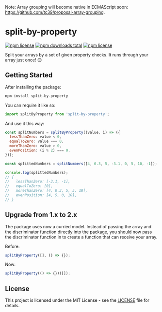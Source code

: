 Note: Array grouping will become native in ECMAScript soon: https://github.com/tc39/proposal-array-grouping.

# split-by-property

[![npm license](https://img.shields.io/npm/v/split-by-property.svg)]()
[![npm downloads total](https://img.shields.io/npm/dt/split-by-property.svg)]()
[![npm license](https://img.shields.io/npm/l/split-by-property.svg)]()

Split your arrays by a set of given property checks. It runs through your array just once! 🙃

## Getting Started

After installing the package:

```sh
npm install split-by-property
```

You can require it like so:

```js
import splitByProperty from 'split-by-property';
```

And use it this way:

```js
const splitNumbers = splitByProperty((value, i) => ({
  lessThanZero: value < 0,
  equalToZero: value === 0,
  moreThanZero: value > 0,
  evenPosition: (i % 2) === 0,
}));

const splittedNumbers = splitNumbers([4, 0.3, 5, -3.1, 0, 5, 10, -1]);

console.log(splittedNumbers);
// {
//   lessThanZero: [-3.1, -1],
//   equalToZero: [0],
//   moreThanZero: [4, 0.3, 5, 5, 10],
//   evenPosition: [4, 5, 0, 10],
// }
```

## Upgrade from 1.x to 2.x

The package uses now a curried model. Instead of passing the array and the discriminator function directly into the package, you should now pass the discriminator function in to create a function that can receive your array.

Before:

```js
splitByProperty([], () => {});
```

Now:

```js
splitByProperty(() => {})([]);
```

## License

This project is licensed under the MIT License - see the [LICENSE](LICENSE) file for details.
